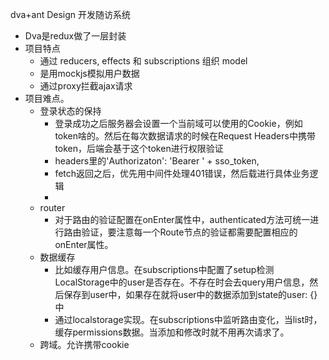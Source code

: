 dva+ant Design 开发随访系统
- Dva是redux做了一层封装
- 项目特点
	- 通过 reducers, effects 和 subscriptions 组织 model
	- 是用mockjs模拟用户数据
	- 通过proxy拦截ajax请求
- 项目难点。
	- 登录状态的保持
		-  登录成功之后服务器会设置一个当前域可以使用的Cookie，例如token啥的。然后在每次数据请求的时候在Request Headers中携带token，后端会基于这个token进行权限验证
		-  headers里的'Authorizaton': 'Bearer ' + sso_token,
		-  fetch返回之后，优先用中间件处理401错误，然后载进行具体业务逻辑
		-
	- router
		- 对于路由的验证配置在onEnter属性中，authenticated方法可统一进行路由验证，要注意每一个Route节点的验证都需要配置相应的onEnter属性。
	- 数据缓存
		- 比如缓存用户信息。在subscriptions中配置了setup检测LocalStorage中的user是否存在。不存在时会去query用户信息，然后保存到user中，如果存在就将user中的数据添加到state的user: {}中
		- 通过localstorage实现。在subscriptions中监听路由变化，当list时，缓存permissions数据。当添加和修改时就不用再次请求了。
	- 跨域。允许携带cookie
